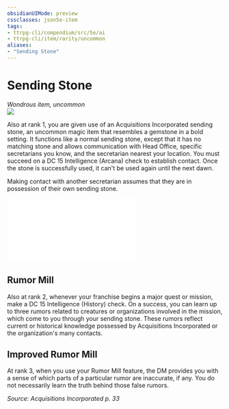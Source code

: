 ```yaml
---
obsidianUIMode: preview
cssclasses: json5e-item
tags:
- ttrpg-cli/compendium/src/5e/ai
- ttrpg-cli/item/rarity/uncommon
aliases: 
- "Sending Stone"
---
```

# Sending Stone
*Wondrous item, uncommon*  
![](items/AI/sending-stone.webp#right)  


Also at rank 1, you are given use of an Acquisitions Incorporated sending stone, an uncommon magic item that resembles a gemstone in a bold setting. It functions like a normal sending stone, except that it has no matching stone and allows communication with Head Office, specific secretarians you know, and the secretarian nearest your location. You must succeed on a DC 15 Intelligence (Arcana) check to establish contact. Once the stone is successfully used, it can't be used again until the next dawn.

Making contact with another secretarian assumes that they are in possession of their own sending stone.

![Quirks of Your Sending Stone](quirks-of-your-sending-stone-ai.md)

## Rumor Mill

Also at rank 2, whenever your franchise begins a major quest or mission, make a DC 15 Intelligence (History) check. On a success, you can learn up to three rumors related to creatures or organizations involved in the mission, which come to you through your sending stone. These rumors reflect current or historical knowledge possessed by Acquisitions Incorporated or the organization's many contacts.

## Improved Rumor Mill

At rank 3, when you use your Rumor Mill feature, the DM provides you with a sense of which parts of a particular rumor are inaccurate, if any. You do not necessarily learn the truth behind those false rumors.

*Source: Acquisitions Incorporated p. 33*